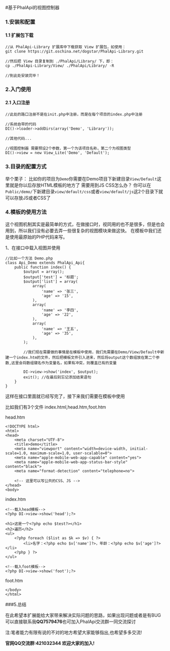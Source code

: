#基于PhalApi的视图控制器

### 1.安装和配置

#### 1.1 扩展包下载
```
//从 PhalApi-Library 扩展库中下载获取 View 扩展包，如使用：
git clone https://git.oschina.net/dogstar/PhalApi-Library.git

//然后把 View 目录复制到 ./PhalApi/Library/ 下，即：
cp ./PhalApi-Library/View/ ./PhalApi/Library/ -R

//到此处安装完毕！
```

### 2.入门使用
#### 2.1 入口注册
```
//此处的路口注册不是在init.php中注册，而是在每个项目的index.php中注册

//系统自带的代码
DI()->loader->addDirs(array('Demo', 'Library'));

//其他代码...

//视图控制器 需要预设2个参数，第一个为该项目名称，第二个为视图类型
DI()->view = new View_Lite('Demo', 'Default');
```

### 3.目录的配置方式
举个栗子：
比如你的项目为```Demo```你需要在Demo项目下新建目录```View/Default```这里就是你以后存放HTML模板的地方了
需要用到JS CSS怎么办？
你可以在```Public/demo/```下新建目录```view/default/css```或者```view/default/js```这2个目录下就可以存放JS或者CSS了

### 4.模板的使用方法
这个视图机制其实是最简单的方式，在做接口时，视同用的也不是很多，但是也会用到，所以我们没有必要去弄一些很复杂的视图模块来做这快。
在模板中我们还是使用最原始的PHP代码来写。

1、在接口中载入视图并使用
```
//比如一个方法 Demo.php
class Api_Demo extends PhalApi_Api{
    public function index() {
        $output = array();
        $output['test'] = '标题';
        $output['list'] = array(
            array(
                'name' => '张三',
                'age' => '15',
            ),
            array(
                'name' => '李四',
                'age' => '22',
            ),
            array(
                'name' => '王五',
                'age' => '35',
            ),
        );

        //我们现在需要做的事情是在模板中使用，我们先需要在Demo/View/Default中新建一个index.htm的文件，然后把模板文件引入进来，然后将output这个数组放在第二个参数,这里会将数组键名作为变量名，如果有冲突，则覆盖已有的变量

        DI->view->show('index', $output);
        exit(); //在最后别忘记添加结束语句
    }
}
```
这样在接口里面就已经写完了，接下来我们需要在模板中使用 

比如我们有3个文件 index.html,head.htm,foot.htm

head.htm
```
<!DOCTYPE html>
<html>
<head>
    <meta charset="UTF-8">
    <title>demo</title>
    <meta name="viewport" content="width=device-width, initial-scale=1.0, maximum-scale=1.0, user-scalable=0">
    <meta name="apple-mobile-web-app-capable" content="yes">
    <meta name="apple-mobile-web-app-status-bar-style" content="black">
    <meta name="format-detection" content="telephone=no">

    <!-- 这里可以写公共的CSS、JS -->
</head>
<body>
```

index.htm
```
<!--载入head模板-->
<?php DI->view->show('head');?>

<h1>这是一个<?php echo $test?></h1>
<h2>遍历</h2>
<ul>
    <?php foreach ($list as $k => $v) { ?>
        <li>名字：<?php echo $v['name']?>，年龄：<?php echo $v['age']?></li>
    <?php } ?>
</ul>

<!--载入foot模板-->
<?php DI->view->show('foot');?>
```

foot.htm
```
</body>
</html>
```

###5.总结

在此希望本扩展能给大家带来解决实际问题的思路，如果出现问题或者是有BUG可以直接联系我**QQ7579476**也可加入PhalApi交流群一同交流探讨

注:笔者能力有限有说的不对的地方希望大家能够指出,也希望多多交流!

**官网QQ交流群:421032344  欢迎大家的加入!**
